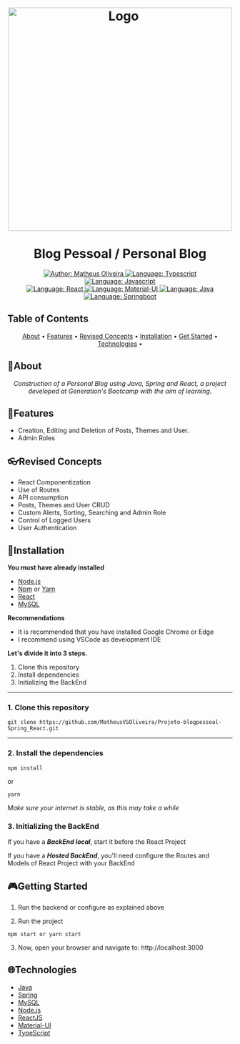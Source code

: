 <h1 align="center">
	<img src="https://i.imgur.com/glb6XGJ.jpg"  alt="Logo"  width="500"><br><br>
    Blog Pessoal / Personal Blog
</h1>

<div>
    <p align="center">
    <a href="https://www.linkedin.com/in/matheusvsoliveira/" target="_blank">
        <img src="https://img.shields.io/static/v1?label=Author&message=Matheus Oliveira&color=orange&style=for-the-badge&logo=LinkedIn" alt="Author: Matheus Oliveira">
    </a>
    <a href="#">
        <img src="https://img.shields.io/static/v1?label=Language&message=Typescript&color=blue&style=for-the-badge&logo=Typescript" alt="Language: Typescript">
    </a>
    <a href="#">
        <img src="https://img.shields.io/static/v1?label=Language&message=Javascript&color=yellow&style=for-the-badge&logo=JavaScript" alt="Language: Javascript">
    </a>
  <br>
    <a  href="#">
      <img  src="https://img.shields.io/static/v1?label=Library&message=React&color=1ad1f2&style=for-the-badge&logo=React"  alt="Language: React">
    </a>
    <a href="#">
      <img  src="https://img.shields.io/static/v1?label=Library&message=Material-UI&color=3b7cef&style=for-the-badge&logo=MUI"  alt="Language: Material-UI">
    </a>
    <a href="#">
		<img  src="https://img.shields.io/static/v1?label=Language&message=Java&color=red&style=for-the-badge&logo=Java"  alt="Language: Java">
	</a>
	<a href="#">
		<img src="https://img.shields.io/static/v1?label=Framework&message=Springboot&color=green&style=for-the-badge&logo=Spring"  alt="Language: Springboot">
	</a>
    </p>
</div>

## Table of Contents

<p align="center">
 <a href="#about">About</a> •
 <a href="#features">Features</a> •
 <a href="#revised-concepts">Revised Concepts</a> • 
 <a href="#installation">Installation</a> • 
 <a href="#getting-started">Get Started</a> • 
 <a href="#technologies">Technologies</a> • 
</p>

## 📌About

<div>
    <p align="center">
    <em>
        Construction of a Personal Blog using Java, Spring and React, a project developed at Generation's Bootcamp with the aim of learning.
    </em>
    </p>
</div>

## 🚀Features
- Creation, Editing and Deletion of Posts, Themes and User.
- Admin Roles

## 👓Revised Concepts
- React Componentization
- Use of Routes
- API consumption
- Posts, Themes and User CRUD
- Custom Alerts, Sorting, Searching and Admin Role
- Control of Logged Users
- User Authentication

## 📕Installation

**You must have already installed**
- [Node.js](https://nodejs.org/en/)
- [Npm](https://www.npmjs.com/) or [Yarn](https://yarnpkg.com/)
- [React](https://reactjs.org/)
- [MySQL](https://dev.mysql.com/downloads/)

**Recommendations**
-   It is recommended that you have installed Google Chrome or Edge
-   I recommend using VSCode as development IDE

**Let's divide it into 3 steps.**
1. Clone this repository
2. Install dependencies
3. Initializing the BackEnd
  ---
### 1. Clone this repository
```
git clone https://github.com/MatheusVSOliveira/Projeto-blogpessoal-Spring_React.git
```
---
### 2. Install the dependencies
```
npm install
```
or
```
yarn
```

*Make sure your internet is stable, as this may take a while* 

### 3. Initializing the BackEnd

If you have a ***BackEnd local***, start it before the React Project

If you have a ***Hosted BackEnd***, you'll need configure the Routes and Models of React Project with your BackEnd 

## 🎮Getting Started

1. Run the backend or configure as explained above 

2. Run the project
```
npm start or yarn start
```
3. Now, open your browser and navigate to: http://localhost:3000

## 🌐Technologies

- [Java](https://www.oracle.com/java/)
- [Spring](https://spring.io/)
- [MySQL](https://www.mysql.com/)
- [Node.js](https://nodejs.org/en/)
- [ReactJS](https://reactjs.org/)
- [Material-UI](https://mui.com/)
- [TypeScript](https://www.typescriptlang.org/)
